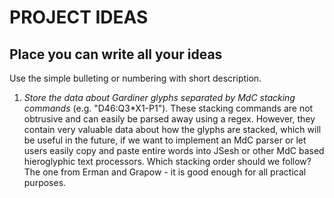 # PROJECT IDEAS

## Place you can write all your ideas
Use the simple bulleting or numbering with short description.

1) *Store the data about Gardiner glyphs separated by MdC stacking commands* (e.g. "D46:Q3\*X1-P1"). These stacking commands are not obtrusive and can easily be parsed away using a regex. However, they contain very valuable data about how the glyphs are stacked, which will be useful in the future, if we want to implement an MdC parser or let users easily copy and paste entire words into JSesh or other MdC based hieroglyphic text processors. Which stacking order should we follow? The one from Erman and Grapow - it is good enough for all practical purposes. 
